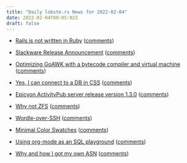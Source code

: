 ```yaml
---
title: "Daily lobste.rs News for 2022-02-04"
date: 2022-02-04T00:05:02Z
draft: false
---
```






- [Rails is not written in Ruby](https://solnic.codes/2022/02/02/rails-is-not-written-in-ruby/)
  ([comments](https://lobste.rs/s/gjizyj/rails_is_not_written_ruby))



- [Slackware Release Announcement](http://www.slackware.com/announce/15.0.php)
  ([comments](https://lobste.rs/s/v1s8v8/slackware_release_announcement))



- [Optimizing GoAWK with a bytecode compiler and virtual machine](https://benhoyt.com/writings/goawk-compiler-vm/)
  ([comments](https://lobste.rs/s/lfrbyw/optimizing_goawk_with_bytecode_compiler))



- [Yes, I can connect to a DB in CSS](https://www.leemeichin.com/posts/yes-i-can-connect-to-a-db-in-css.html)
  ([comments](https://lobste.rs/s/nqpwza/yes_i_can_connect_db_css))



- [Epicyon ActivityPub server release version 1.3.0](https://libreserver.org/epicyon/v1_3_0.html )
  ([comments](https://lobste.rs/s/viqogr/epicyon_activitypub_server_release))



- [Why not ZFS](https://storytime.ivysaur.me/posts/why-not-zfs/)
  ([comments](https://lobste.rs/s/k0no1b/why_not_zfs))



- [Wordle-over-SSH](https://github.com/ajeetdsouza/clidle)
  ([comments](https://lobste.rs/s/or5bdj/wordle_over_ssh))



- [Minimal Color Swatches](https://hugodaniel.com/posts/minimal-color-swatches/)
  ([comments](https://lobste.rs/s/sgvjcd/minimal_color_swatches))



- [Using org-mode as an SQL playground](https://bitspook.in/blog/using-org-mode-as-an-sql-playground/)
  ([comments](https://lobste.rs/s/ldgb0e/using_org_mode_as_sql_playground))



- [Why and how I got my own ASN](https://chown.me/blog/getting-my-own-asn)
  ([comments](https://lobste.rs/s/ydjy5d/why_how_i_got_my_own_asn))


